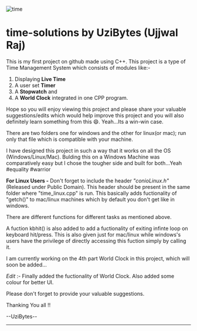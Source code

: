 ![time](https://user-images.githubusercontent.com/84739632/135327772-6c08c164-b108-4b98-9121-1ffb014e4dc3.png)


# time-solutions by UziBytes (Ujjwal Raj)

This is my first project on github made using C++. This project is a type of Time Management System which consists of modules like:- 
  1. Displaying **Live Time**
  2. A user set **Timer**
  3. A **Stopwatch** and 
  4. A **World Clock**
integrated in one CPP program.

Hope so you will enjoy viewing this project and please share your valuable suggestions/edits which would help improve this project and you will also definitely learn something from this 😄.
Yeah...Its a win-win case.

There are two folders one for windows and the other for linux(or mac); run only that file which is compatible with your machine.

I have designed this project in such a way that it works on all the OS (Windows/Linux/Mac).
  Bulding this on a Windows Machine was comparatively easy but I chose the tougher side and built for both...Yeah #equality #warrior
  
 **For Linux Users -**
  Don't forget to include the header _"conioLinux.h"_ (Released under Public Domain). This header should be present in the same folder where "time_linux.cpp" is run.   This basically adds fuctionality of "getch()" to mac/linux machines which by default you don't get like in windows.

There are different functions for different tasks as mentioned above.

A fuction kbhit() is also added to add a fuctionality of exiting infinte loop on keyboard hit/press.
  This is also given just for mac/linux while windows's users have the privilege of directly accessing this fuction simply by calling it.
  
I am currently working on the 4th part World Clock in this project, which will soon be added...

*Edit* :- Finally added the fuctionality of World Clock. Also added some colour for better UI.

Please don't forget to provide your valuable suggestions.

Thanking You all !!

--UziBytes--
****************************************************************************************************************************************************************

